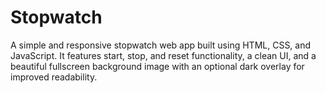 # Stopwatch
A simple and responsive stopwatch web app built using HTML, CSS, and JavaScript. It features start, stop, and reset functionality, a clean UI, and a beautiful fullscreen background image with an optional dark overlay for improved readability.
